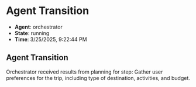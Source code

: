 # Agent Transition

- **Agent**: orchestrator
- **State**: running
- **Time**: 3/25/2025, 9:22:44 PM

## Agent Transition

Orchestrator received results from planning for step: Gather user preferences for the trip, including type of destination, activities, and budget.

